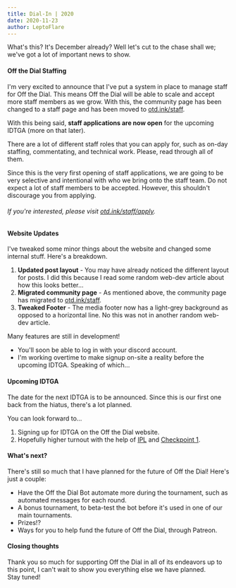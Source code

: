 ```yaml
---
title: Dial-In | 2020
date: 2020-11-23
author: LeptoFlare
---
```


What's this? It's December already? Well let's cut to the chase shall we; we've got a lot of important news to show.

#### Off the Dial Staffing
I'm very excited to announce that I've put a system in place to manage staff for Off the Dial. This means Off the Dial will be able to scale and accept more staff members as we grow. With this, the community page has been changed to a staff page and has been moved to [otd.ink/staff](/staff).

With this being said, **staff applications are now open** for the upcoming IDTGA (more on that later).

There are a lot of different staff roles that you can apply for, such as on-day staffing, commentating, and technical work. Please, read through all of them.

Since this is the very first opening of staff applications, we are going to be very selective and intentional with who we bring onto the staff team. Do not expect a lot of staff members to be accepted. However, this shouldn't discourage you from applying.

###### If you're interested, please visit [otd.ink/staff/apply](/staff/apply).

#### Website Updates
I've tweaked some minor things about the website and changed some internal stuff. Here's a breakdown.

1. **Updated post layout** - You may have already noticed the different layout for posts. I did this because I read some random web-dev article about how this looks better...
2. **Migrated community page** - As mentioned above, the community page has migrated to [otd.ink/staff](/staff).
3. **Tweaked Footer** - The media footer now has a light-grey background as opposed to a horizontal line. No this was not in another random web-dev article.

Many features are still in development!
- You'll soon be able to log in with your discord account.
- I'm working overtime to make signup on-site a reality before the upcoming IDTGA. Speaking of which... 

#### Upcoming IDTGA
The date for the next IDTGA is to be announced. Since this is our first one back from the hiatus, there's a lot planned.

You can look forward to...
1. Signing up for IDTGA on the Off the Dial website.
2. Hopefully higher turnout with the help of [IPL](https://iplabs.ink) and [Checkpoint 1](https://discord.gg/c7CpftUuYK).

#### What's next?
There's still so much that I have planned for the future of Off the Dial! Here's just a couple:

- Have the Off the Dial Bot automate more during the tournament, such as automated messages for each round.
- A bonus tournament, to beta-test the bot before it's used in one of our main tournaments.
- Prizes!?
- Ways for you to help fund the future of Off the Dial, through Patreon.

#### Closing thoughts

Thank you so much for supporting Off the Dial in all of its endeavors up to this point, I can't wait to show you everything else we have planned.  
Stay tuned!
